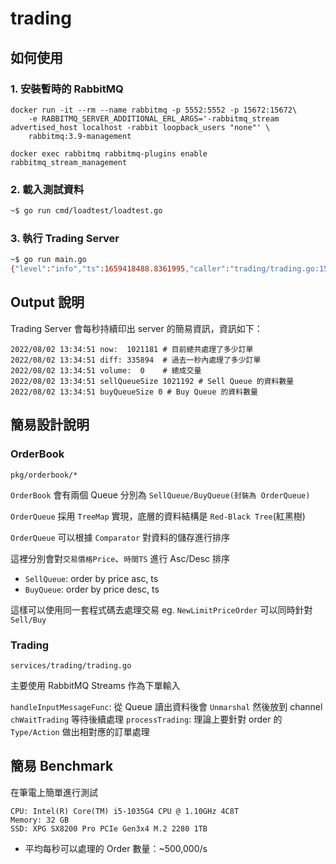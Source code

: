 # trading

## 如何使用

### 1. 安裝暫時的 RabbitMQ

```shell 
docker run -it --rm --name rabbitmq -p 5552:5552 -p 15672:15672\
    -e RABBITMQ_SERVER_ADDITIONAL_ERL_ARGS='-rabbitmq_stream advertised_host localhost -rabbit loopback_users "none"' \
    rabbitmq:3.9-management
```

```shell
docker exec rabbitmq rabbitmq-plugins enable rabbitmq_stream_management
```

### 2. 載入測試資料

```bash
~$ go run cmd/loadtest/loadtest.go
```

### 3. 執行 Trading Server

```bash
~$ go run main.go
{"level":"info","ts":1659418488.8361995,"caller":"trading/trading.go:154","msg":"Trading starts running ..."}
```

## Output 說明

Trading Server 會每秒持續印出 server 的簡易資訊，資訊如下：

```
2022/08/02 13:34:51 now:  1021181 # 目前總共處理了多少訂單
2022/08/02 13:34:51 diff: 335894  # 過去一秒內處理了多少訂單
2022/08/02 13:34:51 volume:  0    # 總成交量
2022/08/02 13:34:51 sellQueueSize 1021192 # Sell Queue 的資料數量
2022/08/02 13:34:51 buyQueueSize 0 # Buy Queue 的資料數量
```

## 簡易設計說明

### OrderBook

`pkg/orderbook/*`

`OrderBook` 會有兩個 Queue 分別為 `SellQueue/BuyQueue(封裝為 OrderQueue)`

`OrderQueue` 採用 `TreeMap` 實現，底層的資料結構是 `Red-Black Tree`(紅黑樹)

`OrderQueue` 可以根據 `Comparator` 對資料的儲存進行排序

這裡分別會對`交易價格Price`、`時間TS` 進行 Asc/Desc 排序

- `SellQueue`: order by price asc, ts
- `BuyQueue`: order by price desc, ts

這樣可以使用同一套程式碼去處理交易 eg. `NewLimitPriceOrder` 可以同時針對 `Sell/Buy`

### Trading

`services/trading/trading.go`

主要使用 RabbitMQ Streams 作為下單輸入

`handleInputMessageFunc`: 從 Queue 讀出資料後會 `Unmarshal` 然後放到 channel `chWaitTrading` 等待後續處理
`processTrading`: 理論上要針對 order 的 `Type/Action` 做出相對應的訂單處理

## 簡易 Benchmark

在筆電上簡單進行測試

```
CPU: Intel(R) Core(TM) i5-1035G4 CPU @ 1.10GHz 4C8T
Memory: 32 GB
SSD: XPG SX8200 Pro PCIe Gen3x4 M.2 2280 1TB
```

- 平均每秒可以處理的 Order 數量：~500,000/s
